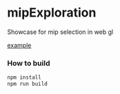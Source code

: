 # mipExploration
Showcase for mip selection in web gl

[example](https://busyrev.github.com/mipExploration)

### How to build
```bash
npm install
npm run build
```